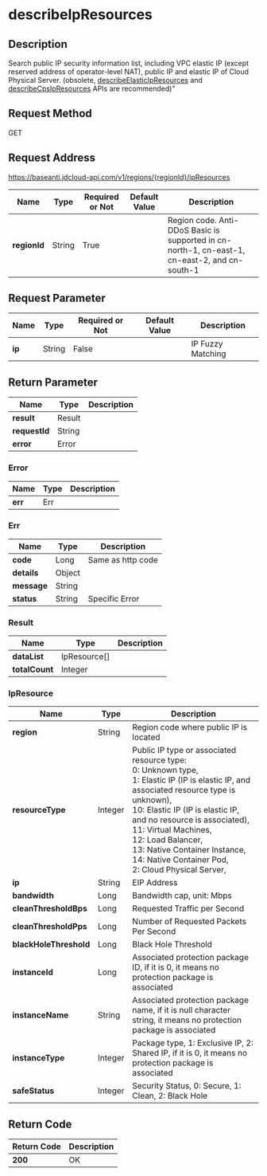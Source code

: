 # describeIpResources


## Description
Search public IP security information list, including VPC elastic IP (except reserved address of operator-level NAT), public IP and elastic IP of Cloud Physical Server. (obsolete, <a href="http://docs.jdcloud.com/anti-ddos-basic/api/describeelasticipresources">describeElasticIpResources</a> and <a href="http://docs.jdcloud.com/anti-ddos-basic/api/describecpsipresources">describeCpsIpResources</a> APIs are recommended)"


## Request Method
GET

## Request Address
https://baseanti.jdcloud-api.com/v1/regions/{regionId}/ipResources

|Name|Type|Required or Not|Default Value|Description|
|---|---|---|---|---|
|**regionId**|String|True| |Region code. Anti-DDoS Basic is supported in cn-north-1, cn-east-1, cn-east-2, and cn-south-1|

## Request Parameter
|Name|Type|Required or Not|Default Value|Description|
|---|---|---|---|---|
|**ip**|String|False| |IP Fuzzy Matching|


## Return Parameter
|Name|Type|Description|
|---|---|---|
|**result**|Result| |
|**requestId**|String| |
|**error**|Error| |

### Error
|Name|Type|Description|
|---|---|---|
|**err**|Err| |
### Err
|Name|Type|Description|
|---|---|---|
|**code**|Long|Same as http code|
|**details**|Object| |
|**message**|String| |
|**status**|String|Specific Error|
### Result
|Name|Type|Description|
|---|---|---|
|**dataList**|IpResource[]| |
|**totalCount**|Integer| |
### IpResource
|Name|Type|Description|
|---|---|---|
|**region**|String|Region code where public IP is located|
|**resourceType**|Integer|Public IP type or associated resource type:<br>  0: Unknown type,<br>  1: Elastic IP (IP is elastic IP, and associated resource type is unknown),<br>  10: Elastic IP (IP is elastic IP, and no resource is associated),<br>  11: Virtual Machines,<br>  12: Load Balancer,<br>  13: Native Container Instance,<br>  14: Native Container Pod,<br>  2: Cloud Physical Server,<br>|
|**ip**|String|EIP Address|
|**bandwidth**|Long|Bandwidth cap, unit: Mbps|
|**cleanThresholdBps**|Long|Requested Traffic per Second|
|**cleanThresholdPps**|Long|Number of Requested Packets Per Second|
|**blackHoleThreshold**|Long|Black Hole Threshold|
|**instanceId**|Long|Associated protection package ID, if it is 0, it means no protection package is associated|
|**instanceName**|String|Associated protection package name, if it is null character string, it means no protection package is associated|
|**instanceType**|Integer|Package type, 1: Exclusive IP, 2: Shared IP, if it is 0, it means no protection package is associated|
|**safeStatus**|Integer|Security Status, 0: Secure, 1: Clean, 2: Black Hole|

## Return Code
|Return Code|Description|
|---|---|
|**200**|OK|
